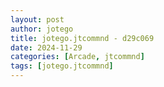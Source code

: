```yaml
---
layout: post
author: jotego
title: jotego.jtcommnd - d29c069
date: 2024-11-29
categories: [Arcade, jtcommnd]
tags: [jotego.jtcommnd]
---
```



